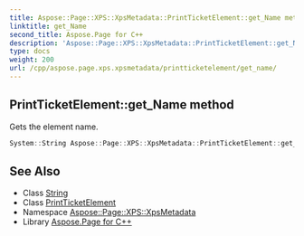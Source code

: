 ```yaml
---
title: Aspose::Page::XPS::XpsMetadata::PrintTicketElement::get_Name method
linktitle: get_Name
second_title: Aspose.Page for C++
description: 'Aspose::Page::XPS::XpsMetadata::PrintTicketElement::get_Name method. Gets the element name in C++.'
type: docs
weight: 200
url: /cpp/aspose.page.xps.xpsmetadata/printticketelement/get_name/
---
```

## PrintTicketElement::get_Name method


Gets the element name.

```cpp
System::String Aspose::Page::XPS::XpsMetadata::PrintTicketElement::get_Name() override
```

## See Also

* Class [String](../../../system/string/)
* Class [PrintTicketElement](../)
* Namespace [Aspose::Page::XPS::XpsMetadata](../../)
* Library [Aspose.Page for C++](../../../)
